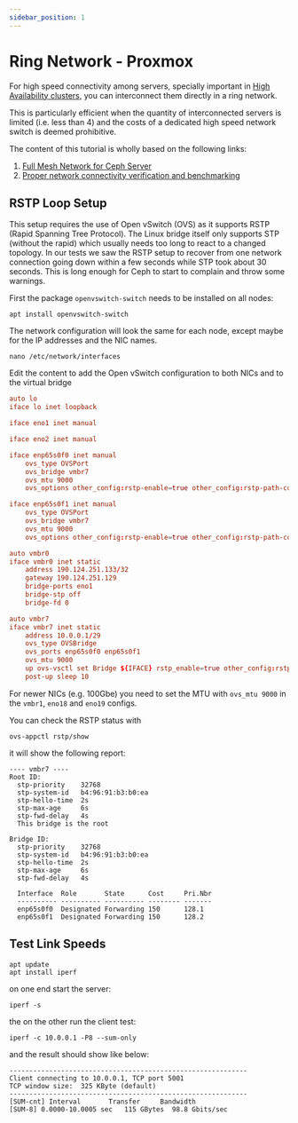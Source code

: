 ```yaml
---
sidebar_position: 1
---
```


# Ring Network - Proxmox

For high speed connectivity among servers, specially important in [High Availability clusters](/docs/6-members/7-highavailability/1-proxmoxceph.md), you can interconnect them directly in a ring network.

This is particularly efficient when the quantity of interconnected servers is limited (i.e. less than 4) and the costs of a dedicated high speed network switch is deemed prohibitive.

The content of this tutorial is wholly based on the following links:

1. [Full Mesh Network for Ceph Server](https://pve.proxmox.com/wiki/Full_Mesh_Network_for_Ceph_Server#RSTP_Loop_Setup)
2. [Proper network connectivity verification and benchmarking](https://medium.com/@krisiasty/proper-network-connectivity-verification-and-benchmarking-d9cfc6dde7bf)

## RSTP Loop Setup

This setup requires the use of Open vSwitch (OVS) as it supports RSTP (Rapid Spanning Tree Protocol). The Linux bridge itself only supports STP (without the rapid) which usually needs too long to react to a changed topology. In our tests we saw the RSTP setup to recover from one network connection going down within a few seconds while STP took about 30 seconds. This is long enough for Ceph to start to complain and throw some warnings.

First the package `openvswitch-switch` needs to be installed on all nodes:

``` shell
apt install openvswitch-switch
```

The network configuration will look the same for each node, except maybe for the IP addresses and the NIC names.

``` shell
nano /etc/network/interfaces
```

Edit the content to add the Open vSwitch configuration to both NICs and to the virtual bridge

``` conf
auto lo
iface lo inet loopback

iface eno1 inet manual

iface eno2 inet manual

iface enp65s0f0 inet manual
    ovs_type OVSPort
    ovs_bridge vmbr7
    ovs_mtu 9000
    ovs_options other_config:rstp-enable=true other_config:rstp-path-cost=150 other_config:rstp-port-admin-edge=false other_config:rstp-port-auto-edge=false other_config:rstp-port-mcheck=true vlan_mode=native-untagged

iface enp65s0f1 inet manual
    ovs_type OVSPort
    ovs_bridge vmbr7
    ovs_mtu 9000
    ovs_options other_config:rstp-enable=true other_config:rstp-path-cost=150 other_config:rstp-port-admin-edge=false other_config:rstp-port-auto-edge=false other_config:rstp-port-mcheck=true vlan_mode=native-untagged

auto vmbr0
iface vmbr0 inet static
    address 190.124.251.133/32
    gateway 190.124.251.129
    bridge-ports eno1
    bridge-stp off
    bridge-fd 0

auto vmbr7
iface vmbr7 inet static
    address 10.0.0.1/29
    ovs_type OVSBridge
    ovs_ports enp65s0f0 enp65s0f1
    ovs_mtu 9000
    up ovs-vsctl set Bridge ${IFACE} rstp_enable=true other_config:rstp-priority=32768 other_config:rstp-forward-delay=4 other_config:rstp-max-age=6
    post-up sleep 10

```

For newer NICs (e.g. 100Gbe) you need to set the MTU with `ovs_mtu 9000` in the `vmbr1`, `eno18` and `eno19` configs.

You can check the RSTP status with

``` shell
ovs-appctl rstp/show
```

it will show the following report:

``` terminal
---- vmbr7 ----
Root ID:
  stp-priority    32768
  stp-system-id   b4:96:91:b3:b0:ea
  stp-hello-time  2s
  stp-max-age     6s
  stp-fwd-delay   4s
  This bridge is the root

Bridge ID:
  stp-priority    32768
  stp-system-id   b4:96:91:b3:b0:ea
  stp-hello-time  2s
  stp-max-age     6s
  stp-fwd-delay   4s

  Interface  Role       State      Cost     Pri.Nbr
  ---------- ---------- ---------- -------- -------
  enp65s0f0  Designated Forwarding 150      128.1
  enp65s0f1  Designated Forwarding 150      128.2
```

## Test Link Speeds

```shell
apt update
apt install iperf
```

on one end start the server:

```shell
iperf -s
```

the on the other run the client test:

```shell
iperf -c 10.0.0.1 -P8 --sum-only
```

and the result should show like below:

``` terminal
------------------------------------------------------------
Client connecting to 10.0.0.1, TCP port 5001
TCP window size:  325 KByte (default)
------------------------------------------------------------
[SUM-cnt] Interval       Transfer     Bandwidth
[SUM-8] 0.0000-10.0005 sec   115 GBytes  98.8 Gbits/sec
```

